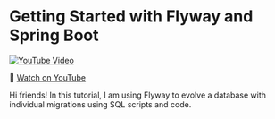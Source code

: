 # Getting Started with Flyway and Spring Boot

[![YouTube Video](https://img.youtube.com/vi/2z2Lh94mlL8/0.jpg)](https://youtu.be/2z2Lh94mlL8)

🍿 [Watch on YouTube](https://youtu.be/2z2Lh94mlL8)

Hi friends! In this tutorial, I am using Flyway to evolve a database with individual migrations using SQL scripts and code.

